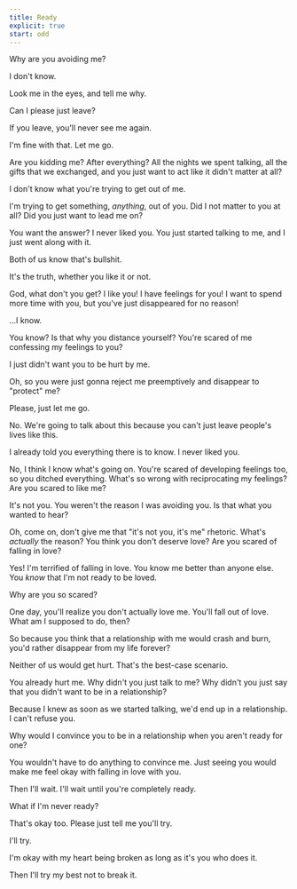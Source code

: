 ```yaml
---
title: Ready
explicit: true
start: odd
---
```


Why are you avoiding me?

I don't know.

Look me in the eyes, and tell me why.

Can I please just leave?

If you leave, you'll never see me again.

I'm fine with that. Let me go.

Are you kidding me? After everything? All the nights we spent talking, all the gifts that we exchanged, and you just want to act like it didn't matter at all?

I don't know what you're trying to get out of me.

I'm trying to get something, *anything*, out of you. Did I not matter to you at all? Did you just want to lead me on?

You want the answer? I never liked you. You just started talking to me, and I just went along with it.

Both of us know that's bullshit.

It's the truth, whether you like it or not.

God, what don't you get? I like you! I have feelings for you! I want to spend more time with you, but you've just disappeared for no reason!

&hellip;I know.

You know? Is that why you distance yourself? You're scared of me confessing my feelings to you?

I just didn't want you to be hurt by me.

Oh, so you were just gonna reject me preemptively and disappear to "protect" me?

Please, just let me go.

No. We're going to talk about this because you can't just leave people's lives like this.

I already told you everything there is to know. I never liked you.

No, I think I know what's going on. You're scared of developing feelings too, so you ditched everything. What's so wrong with reciprocating my feelings? Are you scared to like me?

It's not you. You weren't the reason I was avoiding you. Is that what you wanted to hear?

Oh, come on, don't give me that "it's not you, it's me" rhetoric. What's *actually* the reason? You think you don't deserve love? Are you scared of falling in love?

Yes! I'm terrified of falling in love. You know me better than anyone else. You *know* that I'm not ready to be loved.

Why are you so scared?

One day, you'll realize you don't actually love me. You'll fall out of love. What am I supposed to do, then?

So because you think that a relationship with me would crash and burn, you'd rather disappear from my life forever?

Neither of us would get hurt. That's the best-case scenario.

You already hurt me. Why didn't you just talk to me? Why didn't you just say that you didn't want to be in a relationship?

Because I knew as soon as we started talking, we'd end up in a relationship. I can't refuse you.

Why would I convince you to be in a relationship when you aren't ready for one?

You wouldn't have to do anything to convince me. Just seeing you would make me feel okay with falling in love with you.

Then I'll wait. I'll wait until you're completely ready.

What if I'm never ready?

That's okay too. Please just tell me you'll try.

I'll try.

I'm okay with my heart being broken as long as it's you who does it.

Then I'll try my best not to break it.
